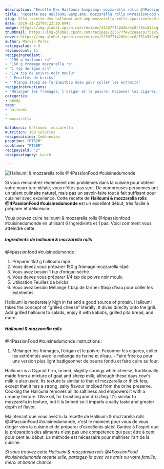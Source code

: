 ```yaml
---
description: "Recette Des Halloumi &amp;amp; mozzarella rolls @4PassionFood #cuisinedumonde"
title: "Recette Des Halloumi &amp;amp; mozzarella rolls @4PassionFood #cuisinedumonde"
slug: 6134-recette-des-halloumi-and-amp-mozzarella-rolls-4passionfood-cuisinedumonde
date: 2020-11-22T09:22:20.894Z
image: https://img-global.cpcdn.com/recipes/225677f42d2eaec8/751x532cq70/halloumi-mozzarella-rolls-4passionfood-cuisinedumonde-photo-principale-de-la-recette.jpg
thumbnail: https://img-global.cpcdn.com/recipes/225677f42d2eaec8/751x532cq70/halloumi-mozzarella-rolls-4passionfood-cuisinedumonde-photo-principale-de-la-recette.jpg
cover: https://img-global.cpcdn.com/recipes/225677f42d2eaec8/751x532cq70/halloumi-mozzarella-rolls-4passionfood-cuisinedumonde-photo-principale-de-la-recette.jpg
author: Marvin Perez
ratingvalue: 4.9
reviewcount: 11
recipeingredient:
- "150 g halloumi rp"
- "150 g fromage mozzarella rp"
- "1 tsp dorigan sch"
- "1/4 tsp de poivre noir moulu"
- " Feuilles de bricks"
- " Mlange 1tbsp de farine1tbsp deau pour coller les extrmits"
recipeinstructions:
- "Mélanger les fromages, l’origan et le poivre. Façonner les cigares, coller les extrémités avec le mélange de farine et d’eau. Faire frire ou pour une version plus light badigeonner de beurre fondu et faire cuire au four."
categories:
- Resep
tags:
- halloumi
- 
- mozzarella

katakunci: halloumi  mozzarella 
nutrition: 160 calories
recipecuisine: Indonesian
preptime: "PT32M"
cooktime: "PT58M"
recipeyield: "2"
recipecategory: Lunch

---
```



![Halloumi &amp; mozzarella rolls
@4PassionFood #cuisinedumonde](https://img-global.cpcdn.com/recipes/225677f42d2eaec8/751x532cq70/halloumi-mozzarella-rolls-4passionfood-cuisinedumonde-photo-principale-de-la-recette.jpg)

Si vous rencontrez récemment des problèmes dans la cuisine pour obtenir votre nourriture idéale, vous n'êtes pas seul. De nombreuses personnes ont un talent culinaire naturel, mais pas un savoir-faire tout à fait suffisant pour cuisiner avec excellence. Cette recette de <strong> Halloumi &amp; mozzarella rolls
@4PassionFood #cuisinedumonde </strong> est un excellent début, très facile à préparer et délicieuse.

<!--inarticleads1-->

Vous pouvez cuire halloumi &amp; mozzarella rolls
@4passionfood #cuisinedumonde en utilisant 6 Ingrédients et 1 pas. Voici comment vous atteindre cette.

##### Ingrédients de halloumi &amp; mozzarella rolls
@4passionfood #cuisinedumonde :

1. Préparer 150 g halloumi râpé
1. Vous devez vous préparer 150 g fromage mozzarella râpé
1. Vous avez besoin 1 tsp d’origan séché
1. Vous devez vous préparer 1/4 tsp de poivre noir moulu
1. Utilisation  Feuilles de bricks
1. Vous avez besoin  Mélange 1tbsp de farine+1tbsp d’eau pour coller les extrémités


Halloumi is moderately high in fat and a good source of protein. Halloumi takes the concept of &#34;grilled cheese&#34; literally. It dives directly onto the grill. Add grilled halloumi to salads, enjoy it with kabobs, grilled pita bread, and more. 

<!--inarticleads2-->

##### Halloumi &amp; mozzarella rolls
@4PassionFood #cuisinedumonde instructions :

1. Mélanger les fromages, l’origan et le poivre. Façonner les cigares, coller les extrémités avec le mélange de farine et d’eau. - Faire frire ou pour une version plus light badigeonner de beurre fondu et faire cuire au four.


Halloumi is a Cypriot firm, brined, slightly springy white cheese, traditionally made from a mixture of goat and sheep milk, although these days cow&#39;s milk is also used. Its texture is similar to that of mozzarella or thick feta, except that it has a strong, salty flavour imbibed from the brine preserve. Cooking the Halloumi removes all its saltiness and empowers it with a creamy texture. Olive oil, for brushing and drizzling. It&#39;s similar to mozzarella in texture, but it is brined so it imparts a salty taste and greater depth of flavor. 

<!--inarticleads1-->

<p>
Maintenant que vous avez lu la recette de Halloumi &amp; mozzarella rolls
@4PassionFood #cuisinedumonde, c'est le moment pour vous de vous diriger vers la cuisine et de préparer d'excellents plats! Gardez à l'esprit que la préparation des aliments n'est pas une compétence qui peut être à cent pour cent au début. La méthode est nécessaire pour maîtriser l'art de la cuisine.
</p>

<p>
<i>Si vous trouvez cette Halloumi &amp; mozzarella rolls
@4PassionFood #cuisinedumonde recette utile, partagez-la avec vos amis ou votre famille, merci et bonne chance.</i>
</p>
